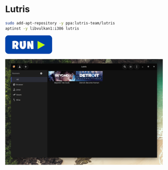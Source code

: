 # Lutris
```bash
sudo add-apt-repository -y ppa:lutris-team/lutris
aptinst -y libvulkan1:i386 lutris
```
[![bashrun](../images/bashrun.png)](br:lutris)

![lutris](../images/lutris.png)